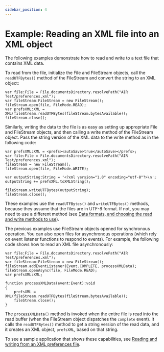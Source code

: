 ```yaml
---
sidebar_position: 4
---
```


# Example: Reading an XML file into an XML object

The following examples demonstrate how to read and write to a text file that
contains XML data.

To read from the file, initialize the File and FileStream objects, call the
`readUTFBytes()` method of the FileStream and convert the string to an XML
object:

    var file:File = File.documentsDirectory.resolvePath("AIR Test/preferences.xml");
    var fileStream:FileStream = new FileStream();
    fileStream.open(file, FileMode.READ);
    var prefsXML:XML = XML(fileStream.readUTFBytes(fileStream.bytesAvailable));
    fileStream.close();

Similarly, writing the data to the file is as easy as setting up appropriate
File and FileStream objects, and then calling a write method of the FileStream
object. Pass the string version of the XML data to the write method as in the
following code:

    var prefsXML:XML = <prefs><autoSave>true</autoSave></prefs>;
    var file:File = File.documentsDirectory.resolvePath("AIR Test/preferences.xml");
    fileStream = new FileStream();
    fileStream.open(file, FileMode.WRITE);

    var outputString:String = '<?xml version="1.0" encoding="utf-8"?>\n';
    outputString += prefsXML.toXMLString();

    fileStream.writeUTFBytes(outputString);
    fileStream.close();

These examples use the `readUTFBytes()` and `writeUTFBytes()` methods, because
they assume that the files are in UTF-8 format. If not, you may need to use a
different method (see
[Data formats, and choosing the read and write methods to use](./working-with-filestream-objects/data-formats-and-choosing-the-read-and-write-methods-to-use.md)).

The previous examples use FileStream objects opened for synchronous operation.
You can also open files for asynchronous operations (which rely on event
listener functions to respond to events). For example, the following code shows
how to read an XML file asynchronously:

    var file:File = File.documentsDirectory.resolvePath("AIR Test/preferences.xml");
    var fileStream:FileStream = new FileStream();
    fileStream.addEventListener(Event.COMPLETE, processXMLData);
    fileStream.openAsync(file, FileMode.READ);
    var prefsXML:XML;

    function processXMLData(event:Event):void
    {
    	prefsXML = XML(fileStream.readUTFBytes(fileStream.bytesAvailable));
    	fileStream.close();
    }

The `processXMLData()` method is invoked when the entire file is read into the
read buffer (when the FileStream object dispatches the `complete` event). It
calls the `readUTFBytes()` method to get a string version of the read data, and
it creates an XML object, `prefsXML`, based on that string.

To see a sample application that shows these capabilities, see
[Reading and writing from an XML preferences file](https://web.archive.org/web/20170319130306/http://www.adobe.com/devnet/air/flex/quickstart/articles/xml_prefs.html).
